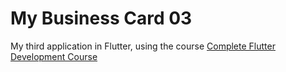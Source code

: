 # My Business Card 03

My third application in Flutter, using the course [Complete Flutter Development Course](https://www.appbrewery.co/)
